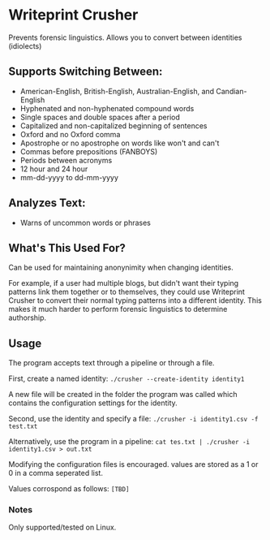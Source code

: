 # Writeprint Crusher
Prevents forensic linguistics.  Allows you to convert between identities (idiolects)

## Supports Switching Between:
* American-English, British-English, Australian-English, and Candian-English
* Hyphenated and non-hyphenated compound words
* Single spaces and double spaces after a period
* Capitalized and non-capitalized beginning of sentences
* Oxford and no Oxford comma
* Apostrophe or no apostrophe on words like won't and can't
* Commas before prepositions (FANBOYS)
* Periods between acronyms
* 12 hour and 24 hour
* mm-dd-yyyy to dd-mm-yyyy

## Analyzes Text:
* Warns of uncommon words or phrases

## What's This Used For?
Can be used for maintaining anonynimity when changing identities.

For example, if a user had multiple blogs, but didn't want their typing patterns link them together or to themselves, they could use Writeprint Crusher to convert their normal typing patterns into a different identity.  This makes it much harder to perform forensic linguistics to determine authorship.

## Usage
The program accepts text through a pipeline or through a file.

First, create a named identity: `./crusher --create-identity identity1`

A new file will be created in the folder the program was called which contains the configuration settings for the identity.

Second, use the identity and specify a file: `./crusher -i identity1.csv -f test.txt`

Alternatively, use the program in a pipeline: `cat tes.txt | ./crusher -i identity1.csv > out.txt`

Modifying the configuration files is encouraged.  values are stored as a 1 or 0 in a comma seperated list.

Values corrospond as follows:
`[TBD]`
### Notes
Only supported/tested on Linux.